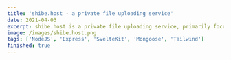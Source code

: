 ```yaml
---
title: 'shibe.host - a private file uploading service'
date: 2021-04-03
excerpt: shibe.host is a private file uploading service, primarily focused on embeddable images to be used on Discord. The backend runs on Nodejs + Express, while the frontend was made using SvelteKit.
image: /images/shibe.host.png
tags: ['NodeJS', 'Express', 'SvelteKit', 'Mongoose', 'Tailwind']
finished: true
---
```



